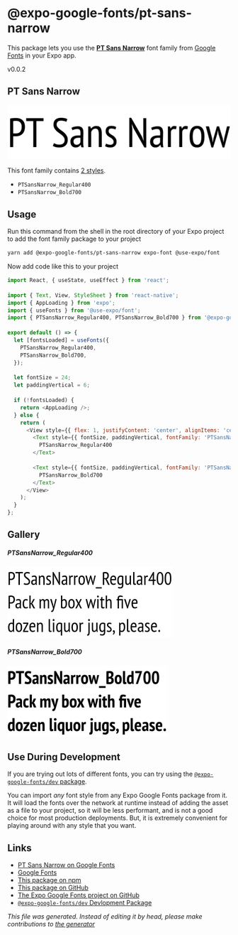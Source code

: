 # @expo-google-fonts/pt-sans-narrow

This package lets you use the [**PT Sans Narrow**](https://fonts.google.com/specimen/PT+Sans+Narrow) font family from [Google Fonts](https://fonts.google.com/) in your Expo app.

v0.0.2

## PT Sans Narrow

![PT Sans Narrow](./font-family.png)

This font family contains [2 styles](#gallery).

- `PTSansNarrow_Regular400`
- `PTSansNarrow_Bold700`

## Usage

Run this command from the shell in the root directory of your Expo project to add the font family package to your project
```sh
yarn add @expo-google-fonts/pt-sans-narrow expo-font @use-expo/font
```

Now add code like this to your project
```js
import React, { useState, useEffect } from 'react';

import { Text, View, StyleSheet } from 'react-native';
import { AppLoading } from 'expo';
import { useFonts } from '@use-expo/font';
import { PTSansNarrow_Regular400, PTSansNarrow_Bold700 } from '@expo-google-fonts/pt-sans-narrow';

export default () => {
  let [fontsLoaded] = useFonts({
    PTSansNarrow_Regular400,
    PTSansNarrow_Bold700,
  });

  let fontSize = 24;
  let paddingVertical = 6;

  if (!fontsLoaded) {
    return <AppLoading />;
  } else {
    return (
      <View style={{ flex: 1, justifyContent: 'center', alignItems: 'center' }}>
        <Text style={{ fontSize, paddingVertical, fontFamily: 'PTSansNarrow_Regular400' }}>
          PTSansNarrow_Regular400
        </Text>

        <Text style={{ fontSize, paddingVertical, fontFamily: 'PTSansNarrow_Bold700' }}>
          PTSansNarrow_Bold700
        </Text>
      </View>
    );
  }
};

```

## Gallery

##### PTSansNarrow_Regular400
![PTSansNarrow_Regular400](./9d184233e6f48f81c6e510a1067d4f632052f899bf2f2bef4a69ab709bfe45a5.ttf.png)

##### PTSansNarrow_Bold700
![PTSansNarrow_Bold700](./a16a62299cf1143c59a4ec676c956c6831a90698fd830de4c85632a83c56d52c.ttf.png)


## Use During Development

If you are trying out lots of different fonts, you can try using the [`@expo-google-fonts/dev` package](https://www.npmjs.com/package/@expo-google-fonts/dev).

You can import *any* font style from any Expo Google Fonts package from it. It will load the fonts
over the network at runtime instead of adding the asset as a file to your project, so it will be 
less performant, and is not a good choice for most production deployments. But, it is extremely convenient
for playing around with any style that you want.

## Links

- [PT Sans Narrow on Google Fonts](https://fonts.google.com/specimen/PT+Sans+Narrow)
- [Google Fonts](https://fonts.google.com/)
- [This package on npm](https://www.npmjs.com/package/@expo-google-fonts/pt-sans-narrow)
- [This package on GitHub](https://github.com/expo/google-fonts/tree/master/font-packages/pt-sans-narrow)
- [The Expo Google Fonts project on GitHub](https://github.com/expo/google-fonts)
- [`@expo-google-fonts/dev` Devlopment Package](https://github.com/expo/google-fonts/tree/master/font-packages/dev)


*This file was generated. Instead of editing it by head, please make contributions to [the generator](https://github.com/expo/google-fonts/tree/master/packages/generator)*
